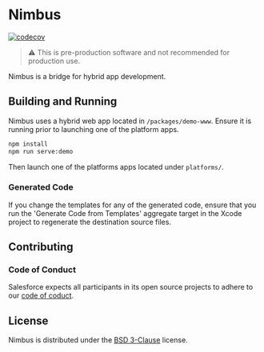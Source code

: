 # Nimbus

[![codecov](https://codecov.io/gh/salesforce/nimbus/branch/codecoverage/graph/badge.svg)](https://codecov.io/gh/salesforce/nimbus)

> :warning: This is pre-production software and not recommended for production use.

Nimbus is a bridge for hybrid app development.

## Building and Running

Nimbus uses a hybrid web app located in `/packages/demo-www`. Ensure it is
running prior to launching one of the platform apps.

```sh
npm install
npm run serve:demo
```

Then launch one of the platforms apps located under `platforms/`.

### Generated Code

If you change the templates for any of the generated code, ensure that
you run the 'Generate Code from Templates' aggregate target in the
Xcode project to regenerate the destination source files.

## Contributing

### Code of Conduct

Salesforce expects all participants in its open source projects to adhere to
our [code of coduct](CODE_OF_CONDUCT.md).

## License

Nimbus is distributed under the [BSD 3-Clause](LICENSE) license.
